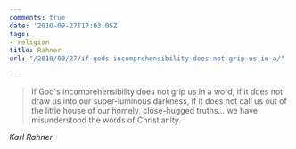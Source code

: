 ```yaml
---
comments: true
date: '2010-09-27T17:03:05Z'
tags:
- religion
title: Rahner
url: "/2010/09/27/if-gods-incomprehensibility-does-not-grip-us-in-a/"

---
```

<blockquote class="big">If God's incomprehensibility does not grip us in a word, if it does not draw us into our super-luminous darkness, if it does not call us out of the little house of our homely, close-hugged truths&hellip; we have misunderstood the words of Christianity.</blockquote>

<cite class="big">Karl Rahner</cite>



